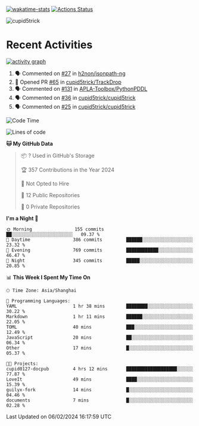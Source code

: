 [![wakatime-stats](https://github.com/cupid5trick/cupid5trick/workflows/wakatime-stats/badge.svg)](https://github.com/cupid5trick/cupid5trick/actions)
[![Actions Status](https://github.com/cupid5trick/cupid5trick/workflows/update-gh-activity/badge.svg)](https://github.com/cupid5trick/cupid5trick/actions)

![cupid5trick](https://socialify.git.ci/cupid5trick/cupid5trick/image?description=1&font=KoHo&forks=1&issues=1&language=1&name=1&owner=1&pattern=Signal&pulls=1&stargazers=1&theme=Light)

# Recent Activities

[![activity graph](https://github-readme-activity-graph.vercel.app/graph?username=cupid5trick&theme=github-dark-dimmed&custom_title=cupid5trick%20Activity%20Graph&hide_border=true)](https://github.com/ashutosh00710/github-readme-activity-graph)


<!--START_SECTION:activity-->
1. 🗣 Commented on [#27](https://github.com/h2non/jsonpath-ng/issues/27#issuecomment-1878332655) in [h2non/jsonpath-ng](https://github.com/h2non/jsonpath-ng)
2. 💪 Opened PR [#65](https://github.com/cupid5trick/TrackDrop/pull/65) in [cupid5trick/TrackDrop](https://github.com/cupid5trick/TrackDrop)
3. 🗣 Commented on [#131](https://github.com/APLA-Toolbox/PythonPDDL/issues/131#issuecomment-1842782562) in [APLA-Toolbox/PythonPDDL](https://github.com/APLA-Toolbox/PythonPDDL)
4. 🗣 Commented on [#36](https://github.com/cupid5trick/cupid5trick/issues/36#issuecomment-1829219514) in [cupid5trick/cupid5trick](https://github.com/cupid5trick/cupid5trick)
5. 🗣 Commented on [#25](https://github.com/cupid5trick/cupid5trick/issues/25#issuecomment-1829210546) in [cupid5trick/cupid5trick](https://github.com/cupid5trick/cupid5trick)
<!--END_SECTION:activity-->

<!--START_SECTION:waka-->
![Code Time](http://img.shields.io/badge/Code%20Time-271%20hrs%2033%20mins-blue)

![Lines of code](https://img.shields.io/badge/From%20Hello%20World%20I%27ve%20Written-5.4%20million%20lines%20of%20code-blue)

**🐱 My GitHub Data** 

> 📦 ? Used in GitHub's Storage 
 > 
> 🏆 357 Contributions in the Year 2024
 > 
> 🚫 Not Opted to Hire
 > 
> 📜 12 Public Repositories 
 > 
> 🔑 0 Private Repositories 
 > 
**I'm a Night 🦉** 

```text
🌞 Morning                155 commits         ██░░░░░░░░░░░░░░░░░░░░░░░   09.37 % 
🌆 Daytime                386 commits         ██████░░░░░░░░░░░░░░░░░░░   23.32 % 
🌃 Evening                769 commits         ████████████░░░░░░░░░░░░░   46.47 % 
🌙 Night                  345 commits         █████░░░░░░░░░░░░░░░░░░░░   20.85 % 
```


📊 **This Week I Spent My Time On** 

```text
🕑︎ Time Zone: Asia/Shanghai

💬 Programming Languages: 
YAML                     1 hr 38 mins        ████████░░░░░░░░░░░░░░░░░   30.22 % 
Markdown                 1 hr 11 mins        ██████░░░░░░░░░░░░░░░░░░░   22.05 % 
TOML                     40 mins             ███░░░░░░░░░░░░░░░░░░░░░░   12.49 % 
JavaScript               20 mins             ██░░░░░░░░░░░░░░░░░░░░░░░   06.34 % 
Other                    17 mins             █░░░░░░░░░░░░░░░░░░░░░░░░   05.37 % 

🐱‍💻 Projects: 
cupid0127-docpub         4 hrs 12 mins       ███████████████████░░░░░░   77.87 % 
LoveIt                   49 mins             ████░░░░░░░░░░░░░░░░░░░░░   15.39 % 
guilyx-fork              14 mins             █░░░░░░░░░░░░░░░░░░░░░░░░   04.46 % 
documents                7 mins              █░░░░░░░░░░░░░░░░░░░░░░░░   02.28 % 
```


 Last Updated on 06/02/2024 16:17:59 UTC
<!--END_SECTION:waka-->
